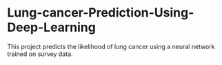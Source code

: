 # Lung-cancer-Prediction-Using-Deep-Learning
This project predicts the likelihood of lung cancer using a neural network trained on survey data.
